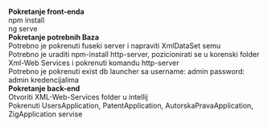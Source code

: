<strong>Pokretanje front-enda</strong><br/> npm install <br/> ng serve
<br/><strong>Pokretanje potrebnih Baza </strong><br/>
Potrebno je pokrenuti fuseki server i napraviti XmlDataSet semu
<br/>
Potrebno je uraditi npm-install http-server,
pozicionirati se u korenski folder Xml-Web Services i pokrenuti komandu http-server
<br/>
Potrebno je pokrenuti exist db launcher sa username: admin password: admin kredencijalima
<br/><strong>Pokretanje back-end</strong><br/>
Otvoriti XML-Web-Services folder u intellij
<br/>
Pokrenuti UsersApplication, PatentApplication, AutorskaPravaApplication, ZigApplication servise